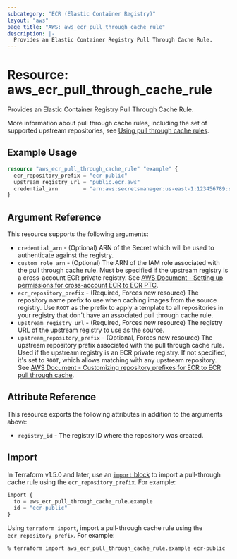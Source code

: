 ```yaml
---
subcategory: "ECR (Elastic Container Registry)"
layout: "aws"
page_title: "AWS: aws_ecr_pull_through_cache_rule"
description: |-
  Provides an Elastic Container Registry Pull Through Cache Rule.
---
```


# Resource: aws_ecr_pull_through_cache_rule

Provides an Elastic Container Registry Pull Through Cache Rule.

More information about pull through cache rules, including the set of supported
upstream repositories, see [Using pull through cache rules](https://docs.aws.amazon.com/AmazonECR/latest/userguide/pull-through-cache.html).

## Example Usage

```terraform
resource "aws_ecr_pull_through_cache_rule" "example" {
  ecr_repository_prefix = "ecr-public"
  upstream_registry_url = "public.ecr.aws"
  credential_arn        = "arn:aws:secretsmanager:us-east-1:123456789:secret:ecr-pullthroughcache/ecrpublic"
}
```

## Argument Reference

This resource supports the following arguments:

* `credential_arn` - (Optional) ARN of the Secret which will be used to authenticate against the registry.
* `custom_role_arn` - (Optional) The ARN of the IAM role associated with the pull through cache rule. Must be specified if the upstream registry is a cross-account ECR private registry. See [AWS Document - Setting up permissions for cross-account ECR to ECR PTC](https://docs.aws.amazon.com/AmazonECR/latest/userguide/pull-through-cache-private.html).
* `ecr_repository_prefix` - (Required, Forces new resource) The repository name prefix to use when caching images from the source registry. Use `ROOT` as the prefix to apply a template to all repositories in your registry that don't have an associated pull through cache rule.
* `upstream_registry_url` - (Required, Forces new resource) The registry URL of the upstream registry to use as the source.
* `upstream_repository_prefix` - (Optional, Forces new resource) The upstream repository prefix associated with the pull through cache rule. Used if the upstream registry is an ECR private registry. If not specified, it's set to `ROOT`, which allows matching with any upstream repository. See [AWS Document - Customizing repository prefixes for ECR to ECR pull through cache](https://docs.aws.amazon.com/AmazonECR/latest/userguide/pull-through-cache-private-wildcards.html).

## Attribute Reference

This resource exports the following attributes in addition to the arguments above:

* `registry_id` - The registry ID where the repository was created.

## Import

In Terraform v1.5.0 and later, use an [`import` block](https://developer.hashicorp.com/terraform/language/import) to import a pull-through cache rule using the `ecr_repository_prefix`. For example:

```terraform
import {
  to = aws_ecr_pull_through_cache_rule.example
  id = "ecr-public"
}
```

Using `terraform import`, import a pull-through cache rule using the `ecr_repository_prefix`. For example:

```console
% terraform import aws_ecr_pull_through_cache_rule.example ecr-public
```
